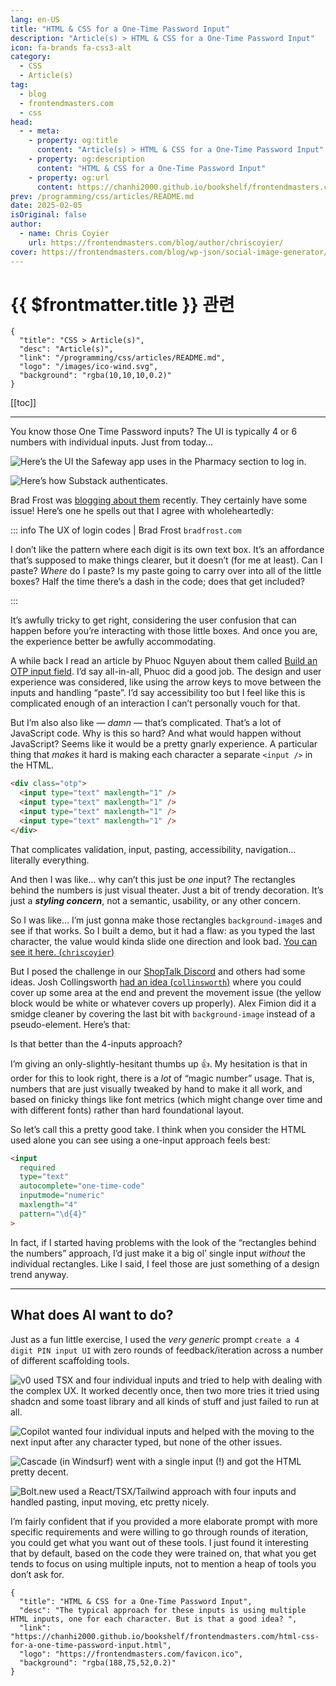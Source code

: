 ```yaml
---
lang: en-US
title: "HTML & CSS for a One-Time Password Input"
description: "Article(s) > HTML & CSS for a One-Time Password Input"
icon: fa-brands fa-css3-alt
category:
  - CSS
  - Article(s)
tag:
  - blog
  - frontendmasters.com
  - css
head:
  - - meta:
    - property: og:title
      content: "Article(s) > HTML & CSS for a One-Time Password Input"
    - property: og:description
      content: "HTML & CSS for a One-Time Password Input"
    - property: og:url
      content: https://chanhi2000.github.io/bookshelf/frontendmasters.com/html-css-for-a-one-time-password-input.html
prev: /programming/css/articles/README.md
date: 2025-02-05
isOriginal: false
author: 
  - name: Chris Coyier
    url: https://frontendmasters.com/blog/author/chriscoyier/
cover: https://frontendmasters.com/blog/wp-json/social-image-generator/v1/image/5067
---
```


# {{ $frontmatter.title }} 관련

```component VPCard
{
  "title": "CSS > Article(s)",
  "desc": "Article(s)",
  "link": "/programming/css/articles/README.md",
  "logo": "/images/ico-wind.svg",
  "background": "rgba(10,10,10,0.2)"
}
```

[[toc]]

---

<SiteInfo
  name="HTML & CSS for a One-Time Password Input"
  desc="The typical approach for these inputs is using multiple HTML inputs, one for each character. But is that a good idea? "
  url="https://frontendmasters.com/blog/html-css-for-a-one-time-password-input/"
  logo="https://frontendmasters.com/favicon.ico"
  preview="https://frontendmasters.com/blog/wp-json/social-image-generator/v1/image/5067"/>

You know those One Time Password inputs? The UI is typically 4 or 6 numbers with individual inputs. Just from today…

![Here’s the UI the Safeway app uses in the Pharmacy section to log in.](https://i0.wp.com/frontendmasters.com/blog/wp-content/uploads/2025/02/IMG_2817.png?resize=764%2C1024&ssl=1)

![Here’s how Substack authenticates.](https://i0.wp.com/frontendmasters.com/blog/wp-content/uploads/2025/02/Screenshot-2025-02-04-at-9.10.08%E2%80%AFAM.png?resize=1024%2C534&ssl=1)

Brad Frost was [<FontIcon icon="fas fa-globe"/>blogging about them](https://bradfrost.com/blog/post/the-ux-of-login-codes/) recently. They certainly have some issue! Here’s one he spells out that I agree with wholeheartedly:

::: info The UX of login codes | Brad Frost <FontIcon icon="fas fa-globe"/><code>bradfrost.com</code>

<SiteInfo
  name="The UX of login codes"
  desc="I could do a deep dive into the UX of login codes, but I'll do my best to keep it short. If your product texts/emails login codes, the experience better be amazing. The text/email never comes. You find yourself in limbo and eventually have to go fishing for the ”Didn't get your code?"
  url="https://bradfrost.com/blog/post/the-ux-of-login-codes//"
  logo="https://bradfrost.com/favicon.ico"
  preview="https://bradfrost.com/wp-content/uploads/2025/01/Screenshot-2025-01-14-at-9.13.07 AM.png"/>

I don’t like the pattern where each digit is its own text box. It’s an affordance that’s supposed to make things clearer, but it doesn’t (for me at least). Can I paste? *Where* do I paste? Is my paste going to carry over into all of the little boxes? Half the time there’s a dash in the code; does that get included?

:::

It’s awfully tricky to get right, considering the user confusion that can happen before you’re interacting with those little boxes. And once you are, the experience better be awfully accommodating.

A while back I read an article by Phuoc Nguyen about them called [<FontIcon icon="fas fa-globe"/>Build an OTP input field](https://phuoc.ng/collection/html-dom/build-an-otp-input-field/). I’d say all-in-all, Phuoc did a good job. The design and user experience was considered, like using the arrow keys to move between the inputs and handling “paste”. I’d say accessibility too but I feel like this is complicated enough of an interaction I can’t personally vouch for that.

But I’m also also like — *damn* — that’s complicated. That’s a lot of JavaScript code. Why is this so hard? And what would happen without JavaScript? Seems like it would be a pretty gnarly experience. A particular thing that *makes* it hard is making each character a separate `<input />` in the HTML.

```html
<div class="otp">
  <input type="text" maxlength="1" />
  <input type="text" maxlength="1" />
  <input type="text" maxlength="1" />
  <input type="text" maxlength="1" />
</div>
```

That complicates validation, input, pasting, accessibility, navigation… literally everything.

And then I was like… why can’t this just be *one* input? The rectangles behind the numbers is just visual theater. Just a bit of trendy decoration. It’s just a **_styling concern_**, not a semantic, usability, or any other concern.

So I was like… I’m just gonna make those rectangles `background-image`s and see if that works. So I built a demo, but it had a flaw: as you typed the last character, the value would kinda slide one direction and look bad. [You can see it here. (<FontIcon icon="fa-brands fa-codepen"/>`chriscoyier`)](https://codepen.io/chriscoyier/pen/LYqJXxW)

But I posed the challenge in our [<FontIcon icon="fas fa-globe"/>ShopTalk Discord](https://patreon.com/shoptalkshow) and others had some ideas. Josh Collingsworth [had an idea (<FontIcon icon="fa-brands fa-codepen"/>`collinsworth`)](https://codepen.io/collinsworth/pen/xxMyOqO?editors=1100) where you could cover up some area at the end and prevent the movement issue (the yellow block would be white or whatever covers up properly). Alex Fimion did it a smidge cleaner by covering the last bit with `background-image` instead of a pseudo-element. Here’s that:

<CodePen
  user="fimion"
  slug-hash="NWoOrGL"
  title="OTP Single Input"
  :default-tab="['css','result']"
  :theme="$isDarkmode ? 'dark': 'light'"/>

Is that better than the 4-inputs approach?

I’m giving an only-slightly-hesitant thumbs up 👍. My hesitation is that in order for this to look right, there is a *lot* of “magic number” usage. That is, numbers that are just visually tweaked by hand to make it all work, and based on finicky things like font metrics (which might change over time and with different fonts) rather than hard foundational layout.

So let’s call this a pretty good take. I think when you consider the HTML used alone you can see using a one-input approach feels best:

```html
<input
  required
  type="text"
  autocomplete="one-time-code"
  inputmode="numeric"
  maxlength="4"
  pattern="\d{4}"
>
```

In fact, if I started having problems with the look of the “rectangles behind the numbers” approach, I’d just make it a big ol’ single input *without* the individual rectangles. Like I said, I feel those are just something of a design trend anyway.

---

## What does AI want to do?

Just as a fun little exercise, I used the *very generic* prompt `create a 4 digit PIN input UI` with zero rounds of feedback/iteration across a number of different scaffolding tools.

![v0 used TSX and four individual inputs and tried to help with dealing with the complex UX. It worked decently once, then two more tries it tried using shadcn and some toast library and all kinds of stuff and just failed to run at all.](https://i0.wp.com/frontendmasters.com/blog/wp-content/uploads/2025/02/Screenshot-2025-02-05-at-1.58.26%E2%80%AFPM.png?resize=1024%2C726&ssl=1)

![Copilot wanted four individual inputs and helped with the moving to the next input after any character typed, but none of the other issues.](https://i0.wp.com/frontendmasters.com/blog/wp-content/uploads/2025/02/Screenshot-2025-02-05-at-2.01.50%E2%80%AFPM.png?resize=1024%2C871&ssl=1)

![Cascade (in Windsurf) went with a single input (!) and got the HTML pretty decent.](https://i0.wp.com/frontendmasters.com/blog/wp-content/uploads/2025/02/Screenshot-2025-02-05-at-2.03.15%E2%80%AFPM.png?resize=1024%2C663&ssl=1)

![Bolt.new used a React/TSX/Tailwind approach with four inputs and handled pasting, input moving, etc pretty nicely.](https://i0.wp.com/frontendmasters.com/blog/wp-content/uploads/2025/02/Screenshot-2025-02-05-at-2.04.34%E2%80%AFPM.png?resize=1024%2C761&ssl=1)

I’m fairly confident that if you provided a more elaborate prompt with more specific requirements and were willing to go through rounds of iteration, you could get what you want out of these tools. I just found it interesting that by default, based on the code they were trained on, that what you get tends to focus on using multiple inputs, not to mention a heap of tools you don’t ask for.

<!-- TODO: add ARTICLE CARD -->
```component VPCard
{
  "title": "HTML & CSS for a One-Time Password Input",
  "desc": "The typical approach for these inputs is using multiple HTML inputs, one for each character. But is that a good idea? ",
  "link": "https://chanhi2000.github.io/bookshelf/frontendmasters.com/html-css-for-a-one-time-password-input.html",
  "logo": "https://frontendmasters.com/favicon.ico",
  "background": "rgba(188,75,52,0.2)"
}
```
